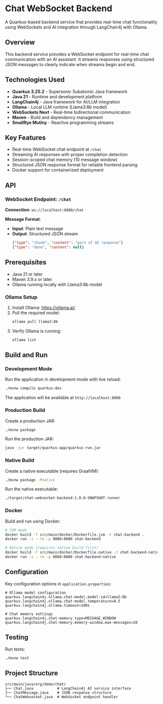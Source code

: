 # Chat WebSocket Backend

A Quarkus-based backend service that provides real-time chat functionality using WebSockets and AI integration through LangChain4j with Ollama.

## Overview

This backend service provides a WebSocket endpoint for real-time chat communication with an AI assistant. It streams responses using structured JSON messages to clearly indicate when streams begin and end.

## Technologies Used

- **Quarkus 3.25.2** - Supersonic Subatomic Java framework
- **Java 21** - Runtime and development platform
- **LangChain4j** - Java framework for AI/LLM integration
- **Ollama** - Local LLM runtime (Llama3:8b model)
- **WebSockets Next** - Real-time bidirectional communication
- **Maven** - Build and dependency management
- **SmallRye Mutiny** - Reactive programming streams

## Key Features

- Real-time WebSocket chat endpoint at `/chat`
- Streaming AI responses with proper completion detection
- Session-scoped chat memory (10 message window)
- Structured JSON response format for reliable frontend parsing
- Docker support for containerized deployment

## API

### WebSocket Endpoint: `/chat`

**Connection**: `ws://localhost:8080/chat`

**Message Format**:
- **Input**: Plain text message
- **Output**: Structured JSON stream
  ```json
  {"type": "chunk", "content": "part of AI response"}
  {"type": "done", "content": null}
  ```

## Prerequisites

- Java 21 or later
- Maven 3.9.x or later
- Ollama running locally with Llama3:8b model

### Ollama Setup

1. Install Ollama: https://ollama.ai/
2. Pull the required model:
   ```bash
   ollama pull llama3:8b
   ```
3. Verify Ollama is running:
   ```bash
   ollama list
   ```

## Build and Run

### Development Mode

Run the application in development mode with live reload:

```bash
./mvnw compile quarkus:dev
```

The application will be available at `http://localhost:8080`

### Production Build

Create a production JAR:

```bash
./mvnw package
```

Run the production JAR:

```bash
java -jar target/quarkus-app/quarkus-run.jar
```

### Native Build

Create a native executable (requires GraalVM):

```bash
./mvnw package -Pnative
```

Run the native executable:

```bash
./target/chat-websocket-backend-1.0.0-SNAPSHOT-runner
```

### Docker

Build and run using Docker:

```bash
# JVM mode
docker build -f src/main/docker/Dockerfile.jvm -t chat-backend .
docker run -i --rm -p 8080:8080 chat-backend

# Native mode (requires native build first)
docker build -f src/main/docker/Dockerfile.native -t chat-backend-native .
docker run -i --rm -p 8080:8080 chat-backend-native
```

## Configuration

Key configuration options in `application.properties`:

```properties
# Ollama model configuration
quarkus.langchain4j.ollama.chat-model.model-id=llama3:8b
quarkus.langchain4j.ollama.chat-model.temperature=0.5
quarkus.langchain4j.ollama.timeout=180s

# Chat memory settings
quarkus.langchain4j.chat-memory.type=MESSAGE_WINDOW
quarkus.langchain4j.chat-memory.memory-window.max-messages=10
```

## Testing

Run tests:

```bash
./mvnw test
```

## Project Structure

```
src/main/java/org/demo/chat/
├── Chat.java           # LangChain4j AI service interface
├── ChatMessage.java    # JSON response structure
└── ChatWebsocket.java  # WebSocket endpoint handler
```